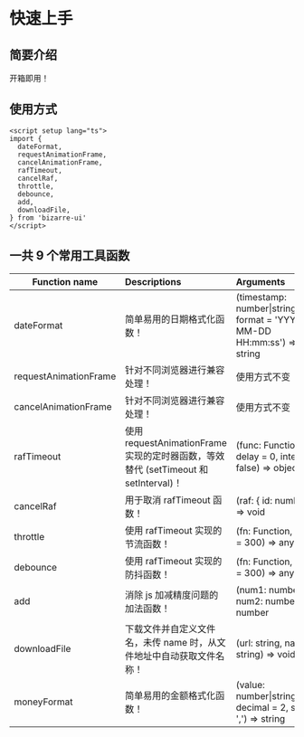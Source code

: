 # 快速上手

## 简要介绍

开箱即用！

## 使用方式

```vue
<script setup lang="ts">
import {
  dateFormat,
  requestAnimationFrame,
  cancelAnimationFrame,
  rafTimeout,
  cancelRaf,
  throttle,
  debounce,
  add,
  downloadFile,
} from 'bizarre-ui'
</script>
```

## 一共 9 个常用工具函数

| Function name | Descriptions | Arguments |
| --- | :-- | :-- |
| dateFormat | 简单易用的日期格式化函数！ | (timestamp: number&#124;string&#124;Date, format = 'YYYY-MM-DD HH:mm:ss') => string |
| requestAnimationFrame | 针对不同浏览器进行兼容处理！ | 使用方式不变 |
| cancelAnimationFrame | 针对不同浏览器进行兼容处理！ | 使用方式不变 |
| rafTimeout | 使用 requestAnimationFrame 实现的定时器函数，等效替代 (setTimeout 和 setInterval)！ | (func: Function, delay = 0, interval = false) => object |
| cancelRaf | 用于取消 rafTimeout 函数！ | (raf: { id: number }) => void |
| throttle | 使用 rafTimeout 实现的节流函数！ | (fn: Function, delay = 300) => any |
| debounce | 使用 rafTimeout 实现的防抖函数！ | (fn: Function, delay = 300) => any |
| add | 消除 js 加减精度问题的加法函数！ | (num1: number, num2: number) => number |
| downloadFile | 下载文件并自定义文件名，未传 name 时，从文件地址中自动获取文件名称！ | (url: string, name: string) => void |
| moneyFormat | 简单易用的金额格式化函数！ | (value: number&#124;string, decimal = 2, split = ',') => string |
